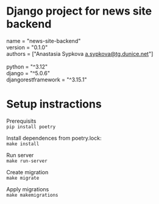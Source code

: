 Django project for news site backend
======================
name = "news-site-backend"\
version = "0.1.0"\
authors = ["Anastasia Sypkova <a.sypkova@tg.dunice.net>"]\
\
python = "^3.12"\
django = "^5.0.6"\
djangorestframework = "^3.15.1"

Setup instractions
=======================
Prerequisits\
```pip install poetry```

Install dependences from poetry.lock:\
```make install```

Run server\
```make run-server```

Create migration\
```make migrate```

Apply migrations\
```make makemigrations```
